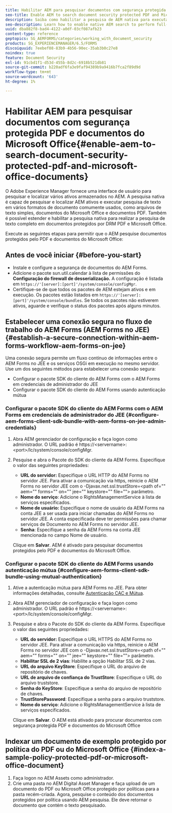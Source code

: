 ```yaml
---
title: Habilitar AEM para pesquisar documentos com segurança protegida PDF e documentos do Microsoft Office
seo-title: Enable AEM to search document security protected PDF and Microsoft Office documents
description: Saiba como habilitar a pesquisa de AEM nativa para executar a pesquisa de texto completo em documentos de PDF protegidos por DRM.
seo-description: Learn how to enable native AEM search to perform full-text search on DRM protected PDF documents.
uuid: dba882f8-bad4-4122-a0df-03cf087afb23
content-type: reference
geptopics: SG_AEMFORMS/categories/working_with_document_security
products: SG_EXPERIENCEMANAGER/6.5/FORMS
discoiquuid: 7eebef08-83b9-4b56-90ec-35ab3b0c27e8
noindex: true
feature: Document Security
exl-id: 91cbd1f1-d53d-455b-8d2c-6918b521db81
source-git-commit: b220adf6fa3e9faf94389b9a9416b7fca2f89d9d
workflow-type: tm+mt
source-wordcount: '643'
ht-degree: 1%

---
```


# Habilitar AEM para pesquisar documentos com segurança protegida PDF e documentos do Microsoft Office{#enable-aem-to-search-document-security-protected-pdf-and-microsoft-office-documents}

O Adobe Experience Manager fornece uma interface de usuário para pesquisar e localizar vários ativos armazenados no AEM. A pesquisa nativa é capaz de pesquisar e localizar AEM ativos e executar pesquisa de texto em vários formatos de documento comumente usados, como arquivos de texto simples, documentos do Microsoft Office e documentos PDF. Também é possível estender e habilitar a pesquisa nativa para realizar a pesquisa de texto completo em documentos protegidos por DRM PDF e Microsoft Office.

Execute as seguintes etapas para permitir que o AEM pesquise documentos protegidos pelo PDF e documentos do Microsoft Office:

## Antes de você iniciar {#before-you-start}

* Instale e configure a segurança de documentos do AEM Forms.
* Adicione o pacote sun.util.calendar à  lista de permissões do **Configuração do firewall de desserialização.** A configuração é listada em `https://'[server]:[port]'/system/console/configMgr`.
* Certifique-se de que todos os pacotes de AEM estejam ativos e em execução. Os pacotes estão listados em `https://'[server]:[port]'/system/console/bundles`. Se todos os pacotes não estiverem ativos, aguarde e verifique o status dos pacotes após alguns minutos.

## Estabelecer uma conexão segura no fluxo de trabalho do AEM Forms (AEM Forms no JEE) {#establish-a-secure-connection-within-aem-forms-workflow-aem-forms-on-jee}

Uma conexão segura permite um fluxo contínuo de informações entre o AEM Forms no JEE e os serviços OSGi em execução no mesmo servidor. Use um dos seguintes métodos para estabelecer uma conexão segura:

* Configurar o pacote SDK do cliente do AEM Forms com o AEM Forms em credenciais de administrador do JEE
* Configurar o pacote SDK do cliente do AEM Forms usando autenticação mútua

### Configurar o pacote SDK do cliente do AEM Forms com o AEM Forms em credenciais de administrador do JEE {#configure-aem-forms-client-sdk-bundle-with-aem-forms-on-jee-admin-credentials}

1. Abra AEM gerenciador de configuração e faça logon como administrador. O URL padrão é https://&lt;servername>:&lt;port>/lc/system/console/configMgr.
1. Pesquise e abra o Pacote do SDK do cliente da AEM Forms. Especifique o valor das seguintes propriedades:

   * **URL do servidor:** Especifique o URL HTTP do AEM Forms no servidor JEE. Para ativar a comunicação via https, reinicie o AEM Forms no servidor JEE com o -Djavax.net.ssl.trustStore=&lt;path of=&quot;&quot; aem=&quot;&quot; forms=&quot;&quot; on=&quot;&quot; jee=&quot;&quot; keystore=&quot;&quot; file=&quot;&quot;> parâmetro.
   * **Nome do serviço**: Adicione o RightsManagementService à lista de serviços especificados.
   * **Nome de usuário:** Especifique o nome de usuário da AEM Forms na conta JEE a ser usada para iniciar chamadas do AEM Forms no servidor JEE. A conta especificada deve ter permissões para chamar serviços de Documento no AEM Forms no servidor JEE.
   * **Senha**: Especifique a senha da AEM Forms na conta JEE mencionada no campo Nome de usuário.

   Clique em **Salvar**. AEM é ativado para pesquisar documentos protegidos pelo PDF e documentos do Microsoft Office.

### Configurar o pacote SDK do cliente do AEM Forms usando autenticação mútua {#configure-aem-forms-client-sdk-bundle-using-mutual-authentication}

1. Ative a autenticação mútua para AEM Forms no JEE. Para obter informações detalhadas, consulte [Autenticação CAC e Mútua](https://helpx.adobe.com/livecycle/kb/cac-mutual-authentication.html).
1. Abra AEM gerenciador de configuração e faça logon como administrador. O URL padrão é https://&lt;servername>:&lt;port>/lc/system/console/configMgr.
1. Pesquise e abra o Pacote do SDK do cliente da AEM Forms. Especifique o valor das seguintes propriedades:

   * **URL do servidor:** Especifique o URL HTTPS do AEM Forms no servidor JEE. Para ativar a comunicação via https, reinicie o AEM Forms no servidor JEE com o -Djavax.net.ssl.trustStore=&lt;path of=&quot;&quot; aem=&quot;&quot; forms=&quot;&quot; on=&quot;&quot; jee=&quot;&quot; keystore=&quot;&quot; file=&quot;&quot;> parâmetro.
   * **Habilitar SSL de 2 vias**: Habilite a opção Habilitar SSL de 2 vias.
   * **URL do arquivo KeyStore**: Especifique o URL do arquivo de repositório de chaves.
   * **URL de arquivo de confiança do TrustStore**: Especifique o URL do arquivo truststore.
   * **Senha do KeyStore**: Especifique a senha do arquivo de repositório de chaves.
   * **TrustStorePassword**: Especifique a senha para o arquivo truststore.
   * **Nome do serviço**: Adicione o RightsManagementService à lista de serviços especificados.

   Clique em **Salvar**. O AEM está ativado para procurar documentos com segurança protegida PDF e documentos do Microsoft Office

## Indexar um documento de exemplo protegido por política do PDF ou do Microsoft Office {#index-a-sample-policy-protected-pdf-or-microsoft-office-document}

1. Faça logon no AEM Assets como administrador.
1. Crie uma pasta no AEM Digital Asset Manager e faça upload de um documento do PDF ou Microsoft Office protegido por políticas para a pasta recém-criada. Agora, pesquise o conteúdo dos documentos protegidos por política usando AEM pesquisa. Ele deve retornar o documento que contém o texto pesquisado.
